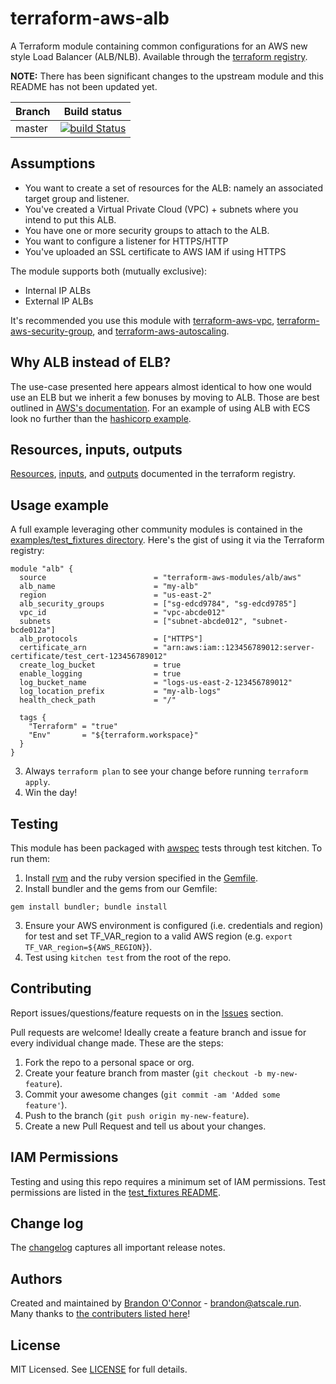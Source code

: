 # terraform-aws-alb
A Terraform module containing common configurations for an AWS new style Load
Balancer (ALB/NLB). Available through the [terraform registry](https://registry.terraform.io/modules/devops-workflow/lb/aws).

**NOTE:** There has been significant changes to the upstream module and this README has not been updated yet.

| Branch | Build status |
| --- | --- |
| master | [![build Status](https://travis-ci.org/terraform-aws-modules/terraform-aws-alb.svg?branch=master)](https://travis-ci.org/terraform-aws-modules/terraform-aws-alb) |

## Assumptions
* You want to create a set of resources for the ALB: namely an associated target group and listener.
* You've created a Virtual Private Cloud (VPC) + subnets where you intend to put
this ALB.
* You have one or more security groups to attach to the ALB.
* You want to configure a listener for HTTPS/HTTP
* You've uploaded an SSL certificate to AWS IAM if using HTTPS

The module supports both (mutually exclusive):
* Internal IP ALBs
* External IP ALBs

It's recommended you use this module with [terraform-aws-vpc](https://registry.terraform.io/modules/terraform-aws-modules/vpc/aws),
[terraform-aws-security-group](https://registry.terraform.io/modules/terraform-aws-modules/security-group/aws), and
[terraform-aws-autoscaling](https://registry.terraform.io/modules/terraform-aws-modules/autoscaling/aws/).

## Why ALB instead of ELB?
The use-case presented here appears almost identical to how one would use an ELB
but we inherit a few bonuses by moving to ALB. Those are best outlined in [AWS's
documentation](https://aws.amazon.com/elasticloadbalancing/applicationloadbalancer/).
For an example of using ALB with ECS look no further than the [hashicorp example](https://github.com/terraform-providers/terraform-provider-aws/blob/master/examples/ecs-alb).

## Resources, inputs, outputs
[Resources](https://registry.terraform.io/modules/terraform-aws-modules/alb/aws?tab=resources), [inputs](https://registry.terraform.io/modules/terraform-aws-modules/alb/aws?tab=inputs), and [outputs](https://registry.terraform.io/modules/terraform-aws-modules/alb/aws?tab=outputs) documented in the terraform registry.

## Usage example
A full example leveraging other community modules is contained in the [examples/test_fixtures directory](https://github.com/terraform-aws-modules/terraform-aws-alb/tree/master/examples/test_fixtures). Here's the gist of using it via the Terraform registry:
```
module "alb" {
  source                        = "terraform-aws-modules/alb/aws"
  alb_name                      = "my-alb"
  region                        = "us-east-2"
  alb_security_groups           = ["sg-edcd9784", "sg-edcd9785"]
  vpc_id                        = "vpc-abcde012"
  subnets                       = ["subnet-abcde012", "subnet-bcde012a"]
  alb_protocols                 = ["HTTPS"]
  certificate_arn               = "arn:aws:iam::123456789012:server-certificate/test_cert-123456789012"
  create_log_bucket             = true
  enable_logging                = true
  log_bucket_name               = "logs-us-east-2-123456789012"
  log_location_prefix           = "my-alb-logs"
  health_check_path             = "/"

  tags {
    "Terraform" = "true"
    "Env"       = "${terraform.workspace}"
  }
}
```
3. Always `terraform plan` to see your change before running `terraform apply`.
4. Win the day!

## Testing
This module has been packaged with [awspec](https://github.com/k1LoW/awspec) tests through test kitchen. To run them:
1. Install [rvm](https://rvm.io/rvm/install) and the ruby version specified in the [Gemfile](https://github.com/terraform-aws-modules/terraform-aws-alb/tree/master/Gemfile).
2. Install bundler and the gems from our Gemfile:
```
gem install bundler; bundle install
```
3. Ensure your AWS environment is configured (i.e. credentials and region) for test and set TF_VAR_region to a valid AWS region (e.g. `export TF_VAR_region=${AWS_REGION}`).
4. Test using `kitchen test` from the root of the repo.

## Contributing
Report issues/questions/feature requests on in the [Issues](https://github.com/terraform-aws-modules/terraform-aws-alb/issues) section.

Pull requests are welcome! Ideally create a feature branch and issue for every
individual change made. These are the steps:

1. Fork the repo to a personal space or org.
2. Create your feature branch from master (`git checkout -b my-new-feature`).
4. Commit your awesome changes (`git commit -am 'Added some feature'`).
5. Push to the branch (`git push origin my-new-feature`).
6. Create a new Pull Request and tell us about your changes.

## IAM Permissions
Testing and using this repo requires a minimum set of IAM permissions. Test permissions
are listed in the [test_fixtures README](https://github.com/terraform-aws-modules/terraform-aws-alb/tree/master/examples/test_fixtures/README.md).

## Change log
The [changelog](https://github.com/terraform-aws-modules/terraform-aws-alb/tree/master/CHANGELOG.md) captures all important release notes.

## Authors
Created and maintained by [Brandon O'Connor](https://github.com/brandoconnor) - brandon@atscale.run.
Many thanks to [the contributers listed here](https://github.com/terraform-aws-modules/terraform-aws-alb/graphs/contributors)!

## License
MIT Licensed. See [LICENSE](https://github.com/terraform-aws-modules/terraform-aws-alb/tree/master/LICENSE) for full details.
